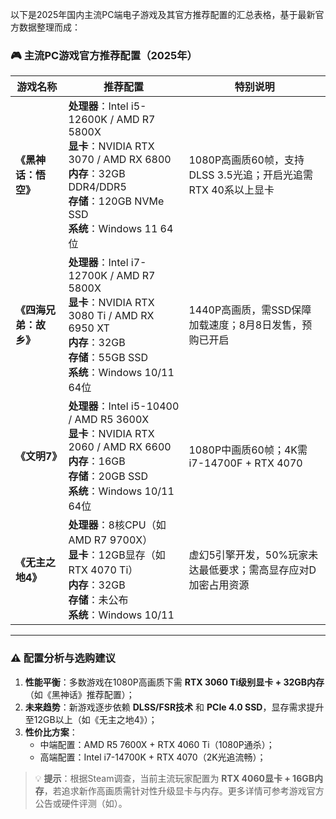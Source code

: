 以下是2025年国内主流PC端电子游戏及其官方推荐配置的汇总表格，基于最新官方数据整理而成：

### 🎮 主流PC游戏官方推荐配置（2025年）

| **游戏名称**       | **推荐配置**                                                                                                | **特别说明**                                                                 |
|--------------------|-------------------------------------------------------------------------------------------------------------|----------------------------------------------------------------------------|
| **《黑神话：悟空》** | **处理器**：Intel i5-12600K / AMD R7 5800X<br>**显卡**：NVIDIA RTX 3070 / AMD RX 6800<br>**内存**：32GB DDR4/DDR5<br>**存储**：120GB NVMe SSD<br>**系统**：Windows 11 64位 | 1080P高画质60帧，支持DLSS 3.5光追；开启光追需RTX 40系以上显卡       |
| **《四海兄弟：故乡》** | **处理器**：Intel i7-12700K / AMD R7 5800X<br>**显卡**：NVIDIA RTX 3080 Ti / AMD RX 6950 XT<br>**内存**：32GB<br>**存储**：55GB SSD<br>**系统**：Windows 10/11 64位 | 1440P高画质，需SSD保障加载速度；8月8日发售，预购已开启                      |
| **《文明7》**       | **处理器**：Intel i5-10400 / AMD R5 3600X<br>**显卡**：NVIDIA RTX 2060 / AMD RX 6600<br>**内存**：16GB<br>**存储**：20GB SSD<br>**系统**：Windows 10/11 64位 | 1080P中画质60帧；4K需i7-14700F + RTX 4070                             |
| **《无主之地4》**   | **处理器**：8核CPU（如AMD R7 9700X）<br>**显卡**：12GB显存（如RTX 4070 Ti）<br>**内存**：32GB<br>**存储**：未公布<br>**系统**：Windows 10/11 | 虚幻5引擎开发，50%玩家未达最低要求；需高显存应对D加密占用资源                |

---

### ⚠️ 配置分析与选购建议
1. **性能平衡**：多数游戏在1080P高画质下需 **RTX 3060 Ti级别显卡 + 32GB内存**（如《黑神话》推荐配置）；  
2. **未来趋势**：新游戏逐步依赖 **DLSS/FSR技术** 和 **PCIe 4.0 SSD**，显存需求提升至12GB以上（如《无主之地4》）；  
3. **性价比方案**：  
   - 中端配置：AMD R5 7600X + RTX 4060 Ti（1080P通杀）；  
   - 高端配置：Intel i7-14700K + RTX 4070（2K光追流畅）；  

> 💡 **提示**：根据Steam调查，当前主流玩家配置为 **RTX 4060显卡 + 16GB内存**，若追求新作高画质需针对性升级显卡与内存。更多详情可参考游戏官方公告或硬件评测（如）。